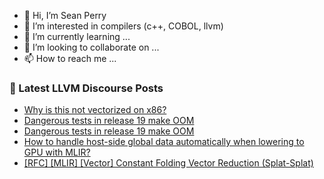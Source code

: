 - 👋 Hi, I’m Sean Perry
- 👀 I’m interested in compilers (c++, COBOL, llvm)
- 🌱 I’m currently learning ...
- 💞️ I’m looking to collaborate on ...
- 📫 How to reach me ...

<!---
s66perry/s66perry is a ✨ special ✨ repository because its `README.md` (this file) appears on your GitHub profile.
You can click the Preview link to take a look at your changes.
--->
### 📕 Latest LLVM Discourse Posts

<!-- DISCOURSE-LLVM:START -->
- [Why is this not vectorized on x86?](https://discourse.llvm.org/t/why-is-this-not-vectorized-on-x86/84052#post_3)
- [Dangerous tests in release 19 make OOM](https://discourse.llvm.org/t/dangerous-tests-in-release-19-make-oom/84085#post_3)
- [Dangerous tests in release 19 make OOM](https://discourse.llvm.org/t/dangerous-tests-in-release-19-make-oom/84085#post_2)
- [How to handle host-side global data automatically when lowering to GPU with MLIR?](https://discourse.llvm.org/t/how-to-handle-host-side-global-data-automatically-when-lowering-to-gpu-with-mlir/84080#post_4)
- [[RFC] [MLIR] [Vector] Constant Folding Vector Reduction &lpar;Splat-Splat&rpar;](https://discourse.llvm.org/t/rfc-mlir-vector-constant-folding-vector-reduction-splat-splat/84066#post_5)
<!-- DISCOURSE-LLVM:END -->
